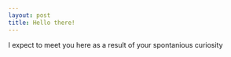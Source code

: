 ```yaml
---
layout: post
title: Hello there!
---
```


I expect to meet you here as a result of your spontanious curiosity 